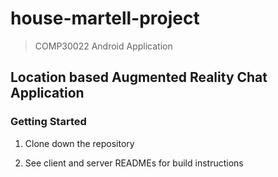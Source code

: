 # house-martell-project

> COMP30022 Android Application

## Location based Augmented Reality Chat Application

### Getting Started

1. Clone down the repository

2. See client and server READMEs for build instructions
